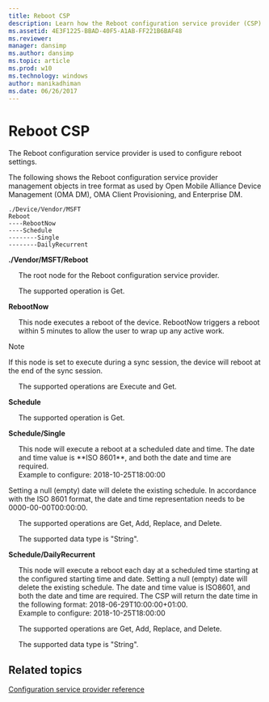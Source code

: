 ```yaml
---
title: Reboot CSP
description: Learn how the Reboot configuration service provider (CSP) is used to configure reboot settings.
ms.assetid: 4E3F1225-BBAD-40F5-A1AB-FF221B6BAF48
ms.reviewer: 
manager: dansimp
ms.author: dansimp
ms.topic: article
ms.prod: w10
ms.technology: windows
author: manikadhiman
ms.date: 06/26/2017
---
```


# Reboot CSP


The Reboot configuration service provider is used to configure reboot settings.

The following shows the Reboot configuration service provider management objects in tree format as used by Open Mobile Alliance Device Management (OMA DM), OMA Client Provisioning, and Enterprise DM.
```
./Device/Vendor/MSFT
Reboot
----RebootNow
----Schedule
--------Single
--------DailyRecurrent
```
<a href="" id="--vendor-msft-reboot"></a>**./Vendor/MSFT/Reboot**  
<p style="margin-left: 20px">The root node for the Reboot configuration service provider.</p>

<p style="margin-left: 20px">The supported operation is Get.</p>

<a href="" id="rebootnow"></a>**RebootNow**  
<p style="margin-left: 20px">This node executes a reboot of the device. RebootNow triggers a reboot within 5 minutes to allow the user to wrap up any active work.</p>

> [!NOTE]
> If this node is set to execute during a sync session, the device will reboot at the end of the sync session.

<p style="margin-left: 20px">The supported operations are Execute and Get.</p>

<a href="" id="schedule"></a>**Schedule**  
<p style="margin-left: 20px">The supported operation is Get.</p>

<a href="" id="schedule-single"></a>**Schedule/Single**  
<p style="margin-left: 20px">This node will execute a reboot at a scheduled date and time. The date and time value is **ISO 8601**, and both the date and time are required.  </br>
Example to configure: 2018-10-25T18:00:00</p>

Setting a null (empty) date will delete the existing schedule. In accordance with the ISO 8601 format, the date and time representation needs to be 0000-00-00T00:00:00.

<p style="margin-left: 20px">The supported operations are Get, Add, Replace, and Delete.</p>

<p style="margin-left: 20px">The supported data type is "String".</p>

<a href="" id="schedule-dailyrecurrent"></a>**Schedule/DailyRecurrent**  
<p style="margin-left: 20px">This node will execute a reboot each day at a scheduled time starting at the configured starting time and date. Setting a null (empty) date will delete the existing schedule. The date and time value is ISO8601, and both the date and time are required. The CSP will return the date time in the following format: 2018-06-29T10:00:00+01:00.  </br>
Example to configure: 2018-10-25T18:00:00</p>

<p style="margin-left: 20px">The supported operations are Get, Add, Replace, and Delete.</p>

<p style="margin-left: 20px">The supported data type is "String".</p>

## Related topics


[Configuration service provider reference](configuration-service-provider-reference.md)
